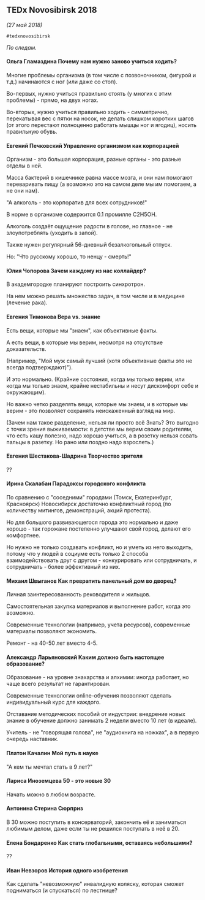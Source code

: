 ## TEDx Novosibirsk 2018
_(27 май 2018)_

`#tedxnovosibirsk`

*По следам.*

#### Ольга Гламаздина **Почему нам нужно заново учиться ходить?**

Многие проблемы организма (в том числе с позвоночником, фигурой и т.д.) начинаются с ног (или даже со стоп).

Во-первых, нужно учиться правильно стоять (у многих с этим проблемы) - прямо, на двух ногах.

Во-вторых, нужно учиться правильно ходить - симметрично, перекатывая вес с пятки на носок,
не делать слишком коротких шагов (от этого перестают полноценно работать мышцы ног и ягодиц),
носить правильную обувь.

#### Евгений Печковский **Управление организмом как корпорацией**

Организм - это большая корпорация, разные органы - это разные отделы в ней.

Масса бактерий в кишечнике равна массе мозга, и они нам помогают переваривать пищу
(а возможно это на самом деле мы им помогаем, а не они нам).

"А алкоголь - это корпоратив для всех сотрудников!"

В норме в организме содержится 0.1 промилле C2H5OH.

Алкоголь создаёт ощущение радости в голове, но главное - не злоупотреблять (уходить в запой).

Также нужен регулярный 56-дневный безалкогольный отпуск.

Но: "Что русскому хорошо, то ненцу - смерть!"

#### Юлия Чопорова **Зачем каждому из нас коллайдер?**

В академгородке планируют построить синхротрон.

На нем можно решать множество задач, в том числе и в медицине (лечение рака).

#### Евгения Тимонова **Вера vs. знание**

Есть вещи, которые мы "знаем", как объективные факты.

А есть вещи, в которые мы верим, несмотря на отсутствие доказательств.

(Например, "Мой муж самый лучший (хотя объективные факты это не всегда подтверждают)").

И это нормально. (Крайние состояния, когда мы только верим, или когда мы только знаем, крайне нестабильны и несут дискомфорт себе и окружающим).

Но важно четко разделять вещи, которые мы знаем, и в которые мы верим -
это позволяет сохранять неискаженный взгляд на мир.

(Зачем нам такое разделение, нельзя ли просто всё Знать?
Это выгодно с точки зрения выживаемости: в детстве мы верим своим родителям, что есть кашу полезно, надо хорошо учиться,
а в розетку нельзя совать пальцы в разетку.
Но рано или поздно надо взрослеть.)

#### Евгения Шестакова-Шадрина **Творчество зрителя**

??

#### Ирина Скалабан **Парадоксы городского конфликта**

По сравнению с "соседними" городами (Томск, Екатеринбург, Красноярск) Новосибирск достаточно конфликтный город
(по количеству митингов, демонстраций, акций протеста).

Но для большого развивающегося города это нормально и даже хорошо -
так горожане постепенно улучшают свой город, делают его комфортнее.

Но нужно не только создавать конфликт, но и уметь из него выходить,
потому что у людей в социуме есть только 2 способа взаимодействовать друг с другом - конкурировать или сотрудничать,
и сотрудничать - более эффективный из них.

#### Михаил Швыганов **Как превратить панельный дом во дворец?**

Личная заинтересованность реководителя и жильцов.

Самостоятельная закупка материалов и выполнение работ, когда это возможно.

Современные технологии (например, учета ресурсов), современные материалы позволяют экономить.

Ремонт - на 40-50 лет вместо 4-5.

#### Александр Ларьяновский **Каким должно быть настоящее образование?**

Образование - на уровне знахарства и алхимии: иногда работает, но чаще всего результат не гарантирован.

Современные технологии online-обучения позволяют сделать индивидуальный курс для каждого.

Отставание методических пособий от индустрии: внедрение новых знание в обучение должно занимать 2 недели вместо 10 лет (в идеале).

Учитель - не "говорящая голова", не "аудиокнига на ножках", а в первую очередь наставник.

#### Платон Качалин **Мой путь в науке**

"А кем ты мечтал стать в 9 лет?"

#### Лариса Иноземцева **50 - это новые 30**

Начать можно в любом возрасте.

#### Антонина Стерина **Сюрприз**

В 30 можно поступить в консерваторий, закончить её и заниматься любимым делом, даже если ты не решился поступать в неё в 20.

#### Елена Бондаренко **Как стать глобальными, оставаясь небольшими?**

??

#### Иван Невзоров **История одного изобретения**

Как сделать "невозможную" инвалидную коляску, которая сможет подниматься (и спускаться) по лестнице?
